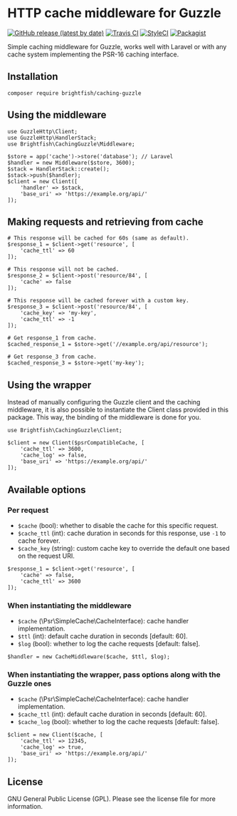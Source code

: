 # HTTP cache middleware for Guzzle

[![GitHub release (latest by date)](https://img.shields.io/github/v/release/brightfish-be/caching-guzzle?color=blue&label=Latest%20version&style=flat-square)](https://github.com/brightfish-be/caching-guzzle/releases)
[![Travis CI](https://travis-ci.com/brightfish-be/caching-guzzle.svg?branch=master&label=Build&style=flat-square)](https://travis-ci.com/brightfish-be/caching-guzzle)
[![StyleCI](https://styleci.io/repos/175029173/shield)](https://styleci.io/repos/175029173)
[![Packagist](https://img.shields.io/packagist/dt/brightfish/caching-guzzle?label=Total%20downloads&style=flat-square)](https://packagist.org/packages/brightfish/caching-guzzle)

Simple caching middleware for Guzzle, works well with Laravel or with any cache system 
implementing the PSR-16 caching interface.  

## Installation
```
composer require brightfish/caching-guzzle
```

## Using the middleware
```
use GuzzleHttp\Client;
use GuzzleHttp\HandlerStack;
use Brightfish\CachingGuzzle\Middleware;

$store = app('cache')->store('database'); // Laravel
$handler = new Middleware($store, 3600);
$stack = HandlerStack::create();
$stack->push($handler);
$client = new Client([
    'handler' => $stack,
    'base_uri' => 'https://example.org/api/'
]);
```

## Making requests and retrieving from cache
```
# This response will be cached for 60s (same as default).
$response_1 = $client->get('resource', [
    'cache_ttl' => 60
]);

# This response will not be cached.
$response_2 = $client->post('resource/84', [
    'cache' => false
]);

# This response will be cached forever with a custom key.
$response_3 = $client->post('resource/84', [
    'cache_key' => 'my-key',
    'cache_ttl' => -1
]);

# Get response_1 from cache.
$cached_response_1 = $store->get('//example.org/api/resource');

# Get response_3 from cache.
$cached_response_3 = $store->get('my-key');
```

## Using the wrapper
Instead of manually configuring the Guzzle client and the caching middleware, it is also possible
to instantiate the Client class provided in this package. This way, the binding of the middleware is done for you.
```
use Brightfish\CachingGuzzle\Client;

$client = new Client($psrCompatibleCache, [
    'cache_ttl' => 3600,
    'cache_log' => false,
    'base_uri' => 'https://example.org/api/'
]);
```

## Available options

### Per request

- `$cache` (bool): whether to disable the cache for this specific request.
- `$cache_ttl` (int): cache duration in seconds for this response, use `-1` to cache forever.
- `$cache_key` (string): custom cache key to override the default one based on the request URI.

```
$response_1 = $client->get('resource', [
    'cache' => false,
    'cache_ttl' => 3600
]);
```

### When instantiating the middleware

- `$cache` (\Psr\SimpleCache\CacheInterface): cache handler implementation.
- `$ttl` (int): default cache duration in seconds [default: 60].
- `$log` (bool): whether to log the cache requests [default: false].  

```
$handler = new CacheMiddleware($cache, $ttl, $log);
```

### When instantiating the wrapper, pass options along with the Guzzle ones

- `$cache` (\Psr\SimpleCache\CacheInterface): cache handler implementation.
- `$cache_ttl` (int): default cache duration in seconds [default: 60].
- `$cache_log` (bool): whether to log the cache requests [default: false].

```
$client = new Client($cache, [
    'cache_ttl' => 12345,
    'cache_log' => true,
    'base_uri' => 'https://example.org/api/'
]);
```

## License
GNU General Public License (GPL). Please see the license file for more information.
